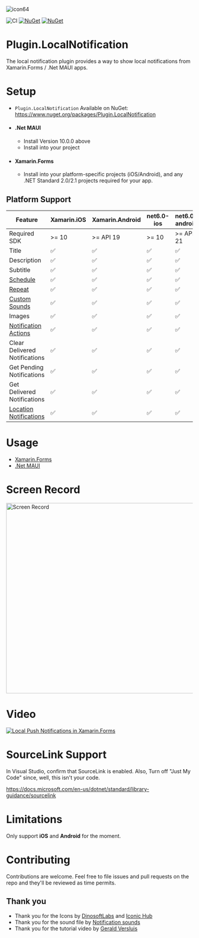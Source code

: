 ![icon64](https://user-images.githubusercontent.com/4112014/139563161-b7f3cdba-e161-4f6c-80ae-45f0253c4340.png)

![CI](https://github.com/thudugala/Plugin.LocalNotification/workflows/CI/badge.svg?branch=master)
[![NuGet](https://img.shields.io/nuget/v/Plugin.LocalNotification.svg)](https://www.nuget.org/packages/Plugin.LocalNotification/) 
[![NuGet](https://img.shields.io/nuget/dt/Plugin.LocalNotification.svg)](https://www.nuget.org/packages/Plugin.LocalNotification/)

# Plugin.LocalNotification
The local notification plugin provides a way to show local notifications from Xamarin.Forms / .Net MAUI apps.

# Setup

- `Plugin.LocalNotification` Available on NuGet: https://www.nuget.org/packages/Plugin.LocalNotification
- #### .Net MAUI
  - Install Version 10.0.0 above 
  - Install into your project
- #### Xamarin.Forms
  - Install into your platform-specific projects (iOS/Android), and any .NET Standard 2.0/2.1 projects required for your app.

## Platform Support

| Feature                       | Xamarin.iOS | Xamarin.Android | net6.0-ios | net6.0-android |
| ----------------------------- | ----------- | --------------- | ---------- | -------------- |
| Required SDK                  | >= 10       | >= API 19       | >= 10      | >= API 21      |
| Title                         | ✅          | ✅             | ✅         | ✅            | 
| Description                   | ✅          | ✅             | ✅         | ✅            |
| Subtitle                      | ✅          | ✅             | ✅         | ✅            |
| [Schedule](https://github.com/thudugala/Plugin.LocalNotification/wiki/Scheduled-Android-notifications)      | ✅  | ✅   | ✅   | ✅    |
| [Repeat](https://github.com/thudugala/Plugin.LocalNotification/wiki/Repeat-Notification)                    | ✅  | ✅   | ✅   | ✅    |
| [Custom Sounds](https://github.com/thudugala/Plugin.LocalNotification/wiki/Notification-with-a-Sound-File)  | ✅  | ✅   | ✅   | ✅    |
| Images                        | ✅          | ✅             | ✅         | ✅            |
| [Notification Actions](https://github.com/thudugala/Plugin.LocalNotification/wiki/Notification-with-Action) | ✅  | ✅   | ✅   | ✅    |
| Clear Delivered Notifications | ✅          | ✅             | ✅         | ✅            |
| Get Pending Notifications     | ✅          | ✅             | ✅         | ✅            |
| Get Delivered Notifications   | ✅          | ✅             | ✅         | ✅            |
| [Location Notifications](https://github.com/thudugala/Plugin.LocalNotification/wiki/Location-Notifications)  | ✅  | ✅  | ✅   | ✅    |

# Usage 

- [Xamarin.Forms](https://github.com/thudugala/Plugin.LocalNotification/wiki/Usage-10.0.0-Xamarin.Forms)
- [.Net MAUI](https://github.com/thudugala/Plugin.LocalNotification/wiki/Usage-10.0.0--.Net-MAUI)

# Screen Record

<img src="https://raw.githubusercontent.com/thudugala/Plugin.LocalNotification/60c9342ba866b1af1278c273f3d41a168901e4ff/Screenshots/screenRecord.gif" alt="Screen Record"  width="512px" >

# Video

[![Local Push Notifications in Xamarin.Forms](https://img.youtube.com/vi/-Nj_TRPlx-8/0.jpg)](https://www.youtube.com/watch?v=-Nj_TRPlx-8)

# SourceLink Support

In Visual Studio, confirm that SourceLink is enabled. 
Also, Turn off "Just My Code" since, well, this isn't your code.

https://docs.microsoft.com/en-us/dotnet/standard/library-guidance/sourcelink

# Limitations

Only support <b>iOS</b> and <b>Android</b> for the moment. 

# Contributing

Contributions are welcome.  Feel free to file issues and pull requests on the repo and they'll be reviewed as time permits.

## Thank you

- Thank you for the Icons by [DinosoftLabs](https://www.iconfinder.com/dinosoftlabs) and [Iconic Hub](https://www.iconfinder.com/iconic_hub) 
- Thank you for the sound file by [Notification sounds](https://notificationsounds.com/notification-sounds/good-things-happen-547)
- Thank you for the tutorial video by [Gerald Versluis](https://www.youtube.com/channel/UCBBZ2kXWmd8eXlHg2wEaClw)
